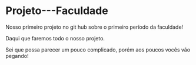 # Projeto---Faculdade
Nosso primeiro projeto no git hub sobre o primeiro período da faculdade!

Daqui que faremos todo o nosso projeto.

Sei que possa parecer um pouco complicado, porém aos poucos vocês vão pegando!
